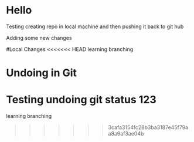 # Hello
Testing creating repo in local machine and then pushing it back to git hub

Adding some new changes

#Local Changes
<<<<<<< HEAD
learning branching

# Undoing in Git
Testing undoing
git status
123
=======
learning branching
>>>>>>> 3cafa3154fc28b3ba3187e45f79aa8a9af3ae04b
